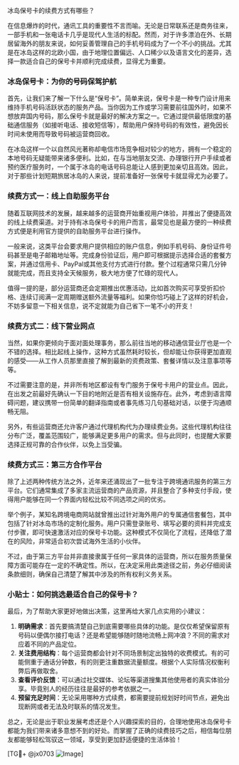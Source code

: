 冰岛保号卡的续费方式有哪些？

在信息爆炸的时代，通讯工具的重要性不言而喻。无论是日常联系还是商务往来，一部手机和一张电话卡几乎是现代人生活的标配。然而，对于许多漂泊在外、长期居留海外的朋友来说，如何妥善管理自己的手机号码成为了一个不小的挑战。尤其是在冰岛这样的北欧小国，由于地理位置偏远、人口稀少以及语言文化的差异，选择一款适合自己的保号卡并顺利完成续费，显得尤为重要。

### 冰岛保号卡：为你的号码保驾护航

首先，让我们来了解一下什么是“保号卡”。简单来说，保号卡是一种专门设计用来维持手机号码活跃状态的服务产品。当你因为工作或学习需要前往国外时，如果不想放弃国内号码，那么保号卡就是最好的解决方案之一。它通过提供最低限度的基础通信服务（如接听电话、接收短信等），帮助用户保持号码的有效性，避免因长时间未使用而导致号码被运营商回收。

在冰岛这样一个以自然风光著称却电信市场竞争相对较少的地方，拥有一个稳定的本地号码无疑能带来诸多便利。比如，在与当地朋友交流、办理银行开户手续或者预约医疗服务时，一个属于冰岛的电话号码总能让人感到更加亲切且高效。因此，对于那些计划短期旅居冰岛的人来说，提前准备好一张保号卡就显得尤为必要了。

### 续费方式一：线上自助服务平台

随着互联网技术的发展，越来越多的运营商开始重视用户体验，并推出了便捷高效的线上续费渠道。对于持有冰岛保号卡的用户而言，最常见也是最方便的一种续费方式便是利用官方提供的自助服务平台进行操作。

一般来说，这类平台会要求用户提供相应的账户信息，例如手机号码、身份证件号码甚至是电子邮箱地址等。完成身份验证后，用户即可根据提示选择合适的套餐方案，并通过信用卡、PayPal或其他支付方式进行付款。整个过程通常只需几分钟就能完成，而且支持全天候服务，极大地方便了忙碌的现代人。

值得一提的是，部分运营商还会定期推出优惠活动，比如首次购买可享受折扣价格、连续订阅满一定周期赠送额外流量等福利。如果你恰巧碰上了这样的好机会，不妨多留意一下相关信息，说不定就能为自己省下一笔不小的开支！

### 续费方式二：线下营业网点

当然，如果你更倾向于面对面处理事务，那么前往当地的移动通信营业厅也是一个不错的选择。相比起线上操作，这种方式虽然耗时较长，但却能让你获得更加直观的感受——从工作人员那里直接了解到最新的资费政策、套餐详情以及注意事项等等。

不过需要注意的是，并非所有地区都设有专门服务于保号卡用户的营业点。因此，在出发之前最好先确认一下目的地附近是否有相关设施存在。此外，考虑到语言障碍问题，建议携带一份简单的翻译指南或者事先练习几句基础对话，以便于沟通顺畅无阻。

另外，有些运营商还允许客户通过代理机构代为办理续费业务。这些代理机构往往分布广泛，覆盖范围较广，能够满足更多用户的需求。但与此同时，也提醒大家要选择正规可靠的合作伙伴，以免上当受骗。

### 续费方式三：第三方合作平台

除了上述两种传统方法之外，近年来还涌现出了一批专注于跨境通讯服务的第三方平台。它们通常集成了多家主流运营商的产品资源，并且整合了多种支付手段，使得用户能够在同一个界面内轻松比较不同选项之间的优劣。

举个例子，某知名跨境电商网站就曾推出过针对海外用户的专属通信套餐包，其中包括了针对冰岛市场的定制化服务。用户只需登录账号、填写必要的资料并完成支付步骤，即可快速激活对应的保号卡功能。这种模式不仅简化了流程，还降低了潜在的风险，非常适合初次尝试海外生活的小伙伴。

不过，由于第三方平台并非直接隶属于任何一家具体的运营商，所以在服务质量保障方面可能存在一定的不确定性。所以，在决定采用此类途径之前，务必仔细阅读条款细则，确保自己清楚了解其中涉及的所有权利义务关系。

### 小贴士：如何挑选最适合自己的保号卡？

最后，为了帮助大家更好地做出决策，这里再给大家几点实用的小建议：

1. **明确需求**：首先要搞清楚自己到底需要哪些具体的功能。是仅仅希望保留原有号码以便偶尔接打电话？还是希望能够随时随地流畅上网冲浪？不同的需求对应着不同的产品定位。
2. **关注费用结构**：每个运营商都会针对不同场景制定出独特的收费模式。有的可能侧重于通话分钟数，有的则更注重数据流量额度。根据个人实际情况权衡利弊后再做取舍。
3. **查看评价反馈**：可以通过社交媒体、论坛等渠道搜集其他使用者的真实体验分享。毕竟别人的经历往往是最好的参考依据之一。
4. **预留充足时间**：无论采用哪种方式续费，都需要提前规划好时间节点，避免出现断网或者无法及时联系的情况发生。

总之，无论是出于职业发展考虑还是个人兴趣探索的目的，合理地使用冰岛保号卡都能为我们带来诸多意想不到的好处。而掌握了正确的续费技巧之后，相信每位朋友都能够轻松驾驭这一领域，享受到更加舒适便捷的生活体验！

[TG💪+ @jx0703 ![Image](https://github.com/user-attachments/assets/dbca1d08-cadb-493c-b0ec-ad6f7a83f270)]